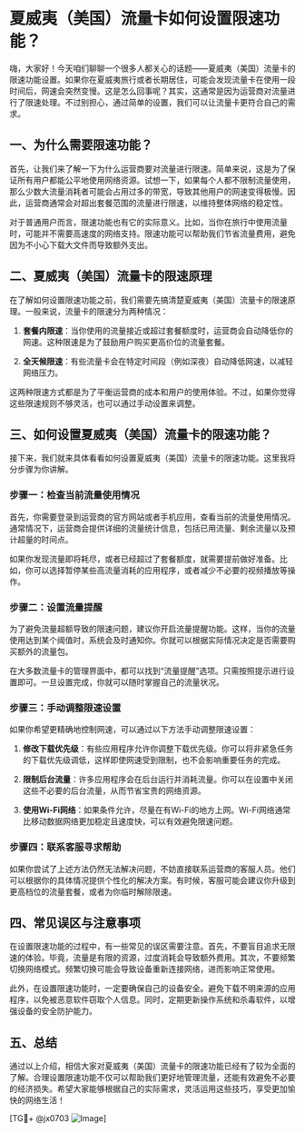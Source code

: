 # 夏威夷（美国）流量卡如何设置限速功能？

嗨，大家好！今天咱们聊聊一个很多人都关心的话题——夏威夷（美国）流量卡的限速功能设置。如果你在夏威夷旅行或者长期居住，可能会发现流量卡在使用一段时间后，网速会突然变慢。这是怎么回事呢？其实，这通常是因为运营商对流量进行了限速处理。不过别担心，通过简单的设置，我们可以让流量卡更符合自己的需求。

## 一、为什么需要限速功能？

首先，让我们来了解一下为什么运营商要对流量进行限速。简单来说，这是为了保证所有用户都能公平地使用网络资源。试想一下，如果每个人都不限制流量使用，那么少数大流量消耗者可能会占用过多的带宽，导致其他用户的网速变得极慢。因此，运营商通常会对超出套餐范围的流量进行限速，以维持整体网络的稳定性。

对于普通用户而言，限速功能也有它的实际意义。比如，当你在旅行中使用流量时，可能并不需要高速度的网络支持。限速功能可以帮助我们节省流量费用，避免因为不小心下载大文件而导致额外支出。

## 二、夏威夷（美国）流量卡的限速原理

在了解如何设置限速功能之前，我们需要先搞清楚夏威夷（美国）流量卡的限速原理。一般来说，流量卡的限速分为两种情况：

1. **套餐内限速**：当你使用的流量接近或超过套餐额度时，运营商会自动降低你的网速。这种限速是为了鼓励用户购买更高价位的流量套餐。
   
2. **全天候限速**：有些流量卡会在特定时间段（例如深夜）自动降低网速，以减轻网络压力。

这两种限速方式都是为了平衡运营商的成本和用户的使用体验。不过，如果你觉得这些限速规则不够灵活，也可以通过手动设置来调整。

## 三、如何设置夏威夷（美国）流量卡的限速功能？

接下来，我们就来具体看看如何设置夏威夷（美国）流量卡的限速功能。这里我将分步骤为你讲解。

### 步骤一：检查当前流量使用情况

首先，你需要登录到运营商的官方网站或者手机应用，查看当前的流量使用情况。通常情况下，运营商会提供详细的流量统计信息，包括已用流量、剩余流量以及预计超量的时间点。

如果你发现流量即将耗尽，或者已经超过了套餐额度，就需要提前做好准备。比如，你可以选择暂停某些高流量消耗的应用程序，或者减少不必要的视频播放等操作。

### 步骤二：设置流量提醒

为了避免流量超额导致的限速问题，建议你开启流量提醒功能。这样，当你的流量使用达到某个阈值时，系统会及时通知你。你就可以根据实际情况决定是否需要购买额外的流量包。

在大多数流量卡的管理界面中，都可以找到“流量提醒”选项。只需按照提示进行设置即可。一旦设置完成，你就可以随时掌握自己的流量状况。

### 步骤三：手动调整限速设置

如果你希望更精确地控制网速，可以通过以下方法手动调整限速设置：

1. **修改下载优先级**：有些应用程序允许你调整下载优先级。你可以将非紧急任务的下载优先级调低，这样即使网速受到限制，也不会影响重要任务的完成。

2. **限制后台流量**：许多应用程序会在后台运行并消耗流量。你可以在设置中关闭这些不必要的后台流量，从而节省宝贵的网络资源。

3. **使用Wi-Fi网络**：如果条件允许，尽量在有Wi-Fi的地方上网。Wi-Fi网络通常比移动数据网络更加稳定且速度快，可以有效避免限速问题。

### 步骤四：联系客服寻求帮助

如果你尝试了上述方法仍然无法解决问题，不妨直接联系运营商的客服人员。他们可以根据你的具体情况提供个性化的解决方案。有时候，客服可能会建议你升级到更高档位的流量套餐，或者为你临时解除限速。

## 四、常见误区与注意事项

在设置限速功能的过程中，有一些常见的误区需要注意。首先，不要盲目追求无限速的体验。毕竟，流量是有限的资源，过度消耗会导致额外费用。其次，不要频繁切换网络模式。频繁切换可能会导致设备重新连接网络，进而影响正常使用。

此外，在设置限速功能时，一定要确保自己的设备安全。避免下载不明来源的应用程序，以免被恶意软件窃取个人信息。同时，定期更新操作系统和杀毒软件，以增强设备的安全防护能力。

## 五、总结

通过以上介绍，相信大家对夏威夷（美国）流量卡的限速功能已经有了较为全面的了解。合理设置限速功能不仅可以帮助我们更好地管理流量，还能有效避免不必要的经济损失。希望大家能够根据自己的实际需求，灵活运用这些技巧，享受更加愉快的网络生活！

[TG💪+ @jx0703 ![Image](https://github.com/user-attachments/assets/dbca1d08-cadb-493c-b0ec-ad6f7a83f270)]